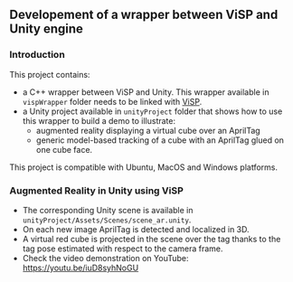## Developement of a wrapper between ViSP and Unity engine

### Introduction

This project contains:
- a C++ wrapper between ViSP and Unity. This wrapper available in `vispWrapper` folder needs to be linked with [ViSP](https://visp.inria.fr).
- a Unity project available in `unityProject` folder that shows how to use this wrapper to build a demo to illustrate:
  - augmented reality displaying a virtual cube over an AprilTag
  - generic model-based tracking of a cube with an AprilTag glued on one cube face.

This project is compatible with Ubuntu, MacOS and Windows platforms.

### Augmented Reality in Unity using ViSP

* The corresponding Unity scene is available in `unityProject/Assets/Scenes/scene_ar.unity`.
* On each new image AprilTag is detected and localized in 3D.
* A virtual red cube is projected in the scene over the tag thanks to the tag pose estimated with respect to the camera frame.
* Check the video demonstration on YouTube: https://youtu.be/iuD8syhNoGU
